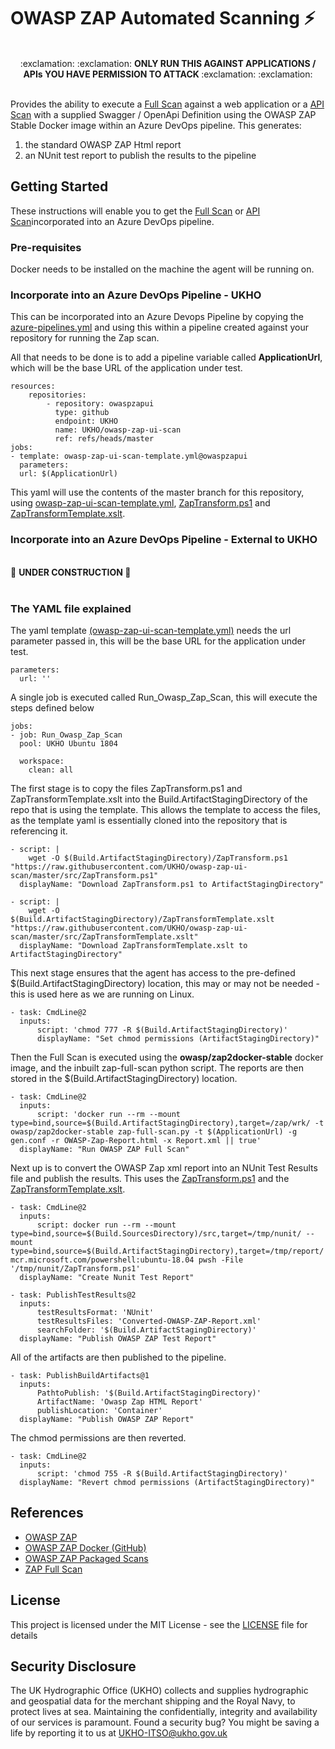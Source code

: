 # OWASP ZAP Automated Scanning :zap:
<p align="center"> <br> :exclamation: :exclamation:  <b> ONLY RUN THIS AGAINST APPLICATIONS / APIs YOU HAVE PERMISSION TO ATTACK </b> :exclamation: :exclamation: <br><br> </p>

Provides the ability to execute a [Full Scan](https://github.com/zaproxy/zaproxy/wiki/ZAP-Full-Scan) against a web application or a [API Scan](https://github.com/zaproxy/zaproxy/wiki/ZAP-API-Scan) with a supplied Swagger / OpenApi Definition using the OWASP ZAP Stable Docker image within an Azure DevOps pipeline. This generates:

1. the standard OWASP ZAP Html report
2. an NUnit test report to publish the results to the pipeline

## Getting Started
These instructions will enable you to get the [Full Scan](https://github.com/zaproxy/zaproxy/wiki/ZAP-Full-Scan) or [API Scan](https://github.com/zaproxy/zaproxy/wiki/ZAP-API-Scan)incorporated into an Azure DevOps pipeline. 

### Pre-requisites
Docker needs to be installed on the machine the agent will be running on.

### Incorporate into an Azure DevOps Pipeline - UKHO
This can be incorporated into an Azure Devops Pipeline by copying the [azure-pipelines.yml](https://github.com/UKHO/owasp-zap-ui-scan/blob/master/azure-pipelines.yml) and using this within a pipeline created against your repository for running the Zap scan. 

All that needs to be done is to add a pipeline variable called **ApplicationUrl**, which will be the base URL of the application under test.

    resources:
	    repositories:
		    - repository: owaspzapui
		      type: github
		      endpoint: UKHO
		      name: UKHO/owasp-zap-ui-scan
		      ref: refs/heads/master
	jobs:
	- template: owasp-zap-ui-scan-template.yml@owaspzapui
	  parameters:
	  url: $(ApplicationUrl)
	  
This yaml will use the contents of the master branch for this repository, using [owasp-zap-ui-scan-template.yml](https://github.com/UKHO/owasp-zap-ui-scan/blob/master/owasp-zap-ui-scan-template.yml), [ZapTransform.ps1](https://github.com/UKHO/owasp-zap-ui-scan/blob/master/src/ZapTransform.ps1) and [ZapTransformTemplate.xslt](https://github.com/UKHO/owasp-zap-ui-scan/blob/master/src/ZapTransformTemplate.xslt). 

### Incorporate into an Azure DevOps Pipeline - External to UKHO

<br> :construction: <b> UNDER CONSTRUCTION </b> :construction: <br><br>

### The YAML file explained 
The yaml template [(owasp-zap-ui-scan-template.yml)](https://github.com/UKHO/owasp-zap-ui-scan/blob/master/owasp-zap-ui-scan-template.yml) needs the url parameter passed in, this will be the base URL for the application under test.

    parameters:
      url: ''

A single job is executed called Run_Owasp_Zap_Scan, this will execute the steps defined below

    jobs:    
    - job: Run_Owasp_Zap_Scan
      pool: UKHO Ubuntu 1804
      
      workspace:
        clean: all

The first stage is to copy the files ZapTransform.ps1 and ZapTransformTemplate.xslt into the Build.ArtifactStagingDirectory of the repo that is using the template. This allows the template to access the files, as the template yaml is essentially cloned into the repository that is referencing it.

    - script: |
        wget -O $(Build.ArtifactStagingDirectory)/ZapTransform.ps1 "https://raw.githubusercontent.com/UKHO/owasp-zap-ui-scan/master/src/ZapTransform.ps1"
      displayName: "Download ZapTransform.ps1 to ArtifactStagingDirectory"
      
    - script: |
        wget -O $(Build.ArtifactStagingDirectory)/ZapTransformTemplate.xslt "https://raw.githubusercontent.com/UKHO/owasp-zap-ui-scan/master/src/ZapTransformTemplate.xslt"
      displayName: "Download ZapTransformTemplate.xslt to ArtifactStagingDirectory"

This next stage ensures that the agent has access to the pre-defined $(Build.ArtifactStagingDirectory) location, this may or may not be needed - this is used here as we are running on Linux.

    - task: CmdLine@2
      inputs:
          script: 'chmod 777 -R $(Build.ArtifactStagingDirectory)'
          displayName: "Set chmod permissions (ArtifactStagingDirectory)"

Then the Full Scan is executed using the **owasp/zap2docker-stable** docker image, and the inbuilt zap-full-scan python script. The reports are then stored in the $(Build.ArtifactStagingDirectory) location.

    - task: CmdLine@2
	  inputs:
	      script: 'docker run --rm --mount type=bind,source=$(Build.ArtifactStagingDirectory),target=/zap/wrk/ -t owasp/zap2docker-stable zap-full-scan.py -t $(ApplicationUrl) -g gen.conf -r OWASP-Zap-Report.html -x Report.xml || true' 
	  displayName: "Run OWASP ZAP Full Scan"
		  
Next up is to convert the OWASP Zap xml report into an NUnit Test Results file and publish the results. This uses the [ZapTransform.ps1](https://github.com/UKHO/owasp-zap-ui-scan/blob/master/src/ZapTransform.ps1 "ZapTransform.ps1") and the [ZapTransformTemplate.xslt](https://github.com/UKHO/owasp-zap-ui-scan/blob/master/src/ZapTransformTemplate.xslt "ZapTransformTemplate.xslt").

    - task: CmdLine@2  
      inputs:
          script: docker run --rm --mount type=bind,source=$(Build.SourcesDirectory)/src,target=/tmp/nunit/ --mount type=bind,source=$(Build.ArtifactStagingDirectory),target=/tmp/report/ mcr.microsoft.com/powershell:ubuntu-18.04 pwsh -File '/tmp/nunit/ZapTransform.ps1'
      displayName: "Create Nunit Test Report"
    
    - task: PublishTestResults@2
      inputs:
          testResultsFormat: 'NUnit'
          testResultsFiles: 'Converted-OWASP-ZAP-Report.xml'
          searchFolder: '$(Build.ArtifactStagingDirectory)'
      displayName: "Publish OWASP ZAP Test Report"

All of the artifacts are then published to the pipeline.

    - task: PublishBuildArtifacts@1
	  inputs:
          PathtoPublish: '$(Build.ArtifactStagingDirectory)'
          ArtifactName: 'Owasp Zap HTML Report'
          publishLocation: 'Container'
      displayName: "Publish OWASP ZAP Report"

The chmod permissions are then reverted.

    - task: CmdLine@2
      inputs:
          script: 'chmod 755 -R $(Build.ArtifactStagingDirectory)'
      displayName: "Revert chmod permissions (ArtifactStagingDirectory)"

## References
 - [OWASP ZAP](https://www.owasp.org/index.php/OWASP_Zed_Attack_Proxy_Project)
 - [OWASP ZAP Docker (GitHub)](https://github.com/zaproxy/zaproxy/wiki/Docker)
 - [OWASP ZAP Packaged Scans](https://github.com/zaproxy/zaproxy/wiki/Packaged-Scans) 
 - [ZAP Full Scan](https://github.com/zaproxy/zaproxy/wiki/ZAP-Full-Scan)

## License 
This project is licensed under the MIT License - see the [LICENSE](https://github.com/UKHO/owasp-zap-ui-scan/blob/master/LICENSE) file for details

## Security Disclosure
The UK Hydrographic Office (UKHO) collects and supplies hydrographic and geospatial data for the merchant shipping and the Royal Navy, to protect lives at sea. Maintaining the confidentially, integrity and availability of our services is paramount. Found a security bug? You might be saving a life by reporting it to us at UKHO-ITSO@ukho.gov.uk
